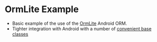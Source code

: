 # OrmLite Example

- Basic example of the use of the [OrmLite](http://ormlite.com/) Android ORM.
- Tighter integration with Android with a number of [convenient base classes](http://ormlite.com/javadoc/ormlite-android/)
